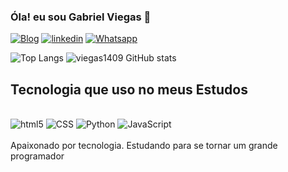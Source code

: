 ### Óla! eu sou Gabriel Viegas 👋

[![Blog](https://img.shields.io/badge/Instagram-E4405F?style=for-the-badge&logo=instagram&logoColor=white)](https://www.instagram.com/viegasgabriel_/profilecard/?igsh=MWFzZ21iZGtwcnNhMg==)
[![linkedin](https://img.shields.io/badge/LinkedIn-0077B5?style=for-the-badge&logo=linkedin&logoColor=white)](https://www.linkedin.com/in/gabriel-alessandro-16082b144?utm_source=share&utm_campaign=share_via&utm_content=profile&utm_medium=android_app)
[![Whatsapp](https://img.shields.io/badge/WhatsApp-25D366?style=for-the-badge&logo=whatsapp&logoColor=white)](https://wa.me/5511959347810)

![Top Langs](https://github-readme-stats.vercel.app/api/top-langs/?username=anuraghazra&hide_progress=dark)
![viegas1409 GitHub stats](https://github-readme-stats.vercel.app/api?username=viegas1409&show_icons=true&theme=black)

## Tecnologia que uso no meus Estudos

<div style="display: inline_block"><br/>
<img  algin="center" alt="html5" src="https://img.shields.io/badge/HTML-239120?style=for-the-badge&logo=html5&logoColor=white" />
<img  algin="center" alt="CSS" src="https://img.shields.io/badge/CSS-239120?&style=for-the-badge&logo=css3&logoColor=white" />
<img  algin="center" alt="Python" src="https://img.shields.io/badge/Python-3776AB?style=for-the-badge&logo=python&logoColor=whitee" />
<img  algin="center" alt="JavaScript" src="https://img.shields.io/badge/JavaScript-F7DF1E?style=for-the-badge&logo=javascript&logoColor=black" />
</div><br/>
Apaixonado por tecnologia. Estudando para se tornar um grande programador
